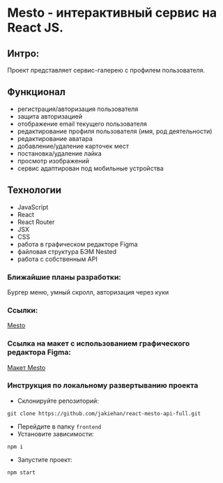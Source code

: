 # Mesto - интерактивный сервис на React JS.

## Интро:
Проект представляет сервис-галерею с профилем пользователя.

## Функционал
- регистрация/авторизация пользователя
- защита авторизацией
- отображение email текущего пользователя
- редактирование профиля пользователя (имя, род деятельности)
- редактирование аватара
- добавление/удаление карточек мест
- постановка/удаление лайка
- просмотр изображений
- сервис адаптирован под мобильные устройства

## Технологии

- JavaScript
- React
- React Router
- JSX
- CSS
- работа в графическом редакторе Figma
- файловая структура БЭМ Nested
- работа с собственным API

### Ближайшие планы разработки:
Бургер меню, умный скролл, авторизация через куки

### Ссылки:

[Mesto](https://mesto-jaki.nomorepartiesxyz.ru)

### Ссылка на макет с использованием графического редактора Figma:
[Макет Mesto](https://www.figma.com/file/5H3gsn5lIGPwzBPby9jAOo/JavaScript.-Sprint-12?node-id=0%3A1)

### Инструкция по локальному развертыванию проекта
- Склонируйте репозиторий:
```
git clone https://github.com/jakiehan/react-mesto-api-full.git
```
- Перейдите в папку `frontend`
- Установите зависимости:
```
npm i
```
- Запустите проект:
```
npm start
```